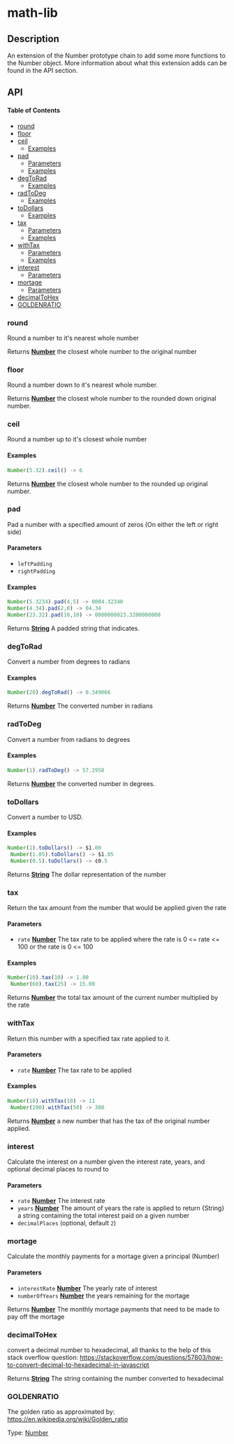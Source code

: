 # math-lib

## Description

An extension of the Number prototype chain to add some more functions to the Number object. More information
about what this extension adds can be found in the API section.

## API

<!-- Generated by documentation.js. Update this documentation by updating the source code. -->

#### Table of Contents

-   [round](#round)
-   [floor](#floor)
-   [ceil](#ceil)
    -   [Examples](#examples)
-   [pad](#pad)
    -   [Parameters](#parameters)
    -   [Examples](#examples-1)
-   [degToRad](#degtorad)
    -   [Examples](#examples-2)
-   [radToDeg](#radtodeg)
    -   [Examples](#examples-3)
-   [toDollars](#todollars)
    -   [Examples](#examples-4)
-   [tax](#tax)
    -   [Parameters](#parameters-1)
    -   [Examples](#examples-5)
-   [withTax](#withtax)
    -   [Parameters](#parameters-2)
    -   [Examples](#examples-6)
-   [interest](#interest)
    -   [Parameters](#parameters-3)
-   [mortage](#mortage)
    -   [Parameters](#parameters-4)
-   [decimalToHex](#decimaltohex)
-   [GOLDENRATIO](#goldenratio)

### round

Round a number to it's nearest whole number

Returns **[Number](https://developer.mozilla.org/docs/Web/JavaScript/Reference/Global_Objects/Number)** the closest whole number to the original number

### floor

Round a number down to it's nearest whole number.

Returns **[Number](https://developer.mozilla.org/docs/Web/JavaScript/Reference/Global_Objects/Number)** the closest whole number to the rounded down original number.

### ceil

Round a number up to it's closest whole number

#### Examples

```javascript
Number(5.32).ceil() -> 6
```

Returns **[Number](https://developer.mozilla.org/docs/Web/JavaScript/Reference/Global_Objects/Number)** the closest whole number to the rounded up original number.

### pad

Pad a number with a specified amount of zeros (On either the left or right side)

#### Parameters

-   `leftPadding`  
-   `rightPadding`  

#### Examples

```javascript
Number(5.3234).pad(4,5) -> 0004.32340
Number(4.34).pad(2,0) -> 04.34
Number(23.32).pad(10,10) -> 0000000023.3200000000
```

Returns **[String](https://developer.mozilla.org/docs/Web/JavaScript/Reference/Global_Objects/String)** A padded string that indicates.

### degToRad

Convert a number from degrees to radians

#### Examples

```javascript
Number(20).degToRad() -> 0.349066
```

Returns **[Number](https://developer.mozilla.org/docs/Web/JavaScript/Reference/Global_Objects/Number)** The converted number in radians

### radToDeg

Convert a number from radians to degrees

#### Examples

```javascript
Number(1).radToDeg() -> 57.2958
```

Returns **[Number](https://developer.mozilla.org/docs/Web/JavaScript/Reference/Global_Objects/Number)** the converted number in degrees.

### toDollars

Convert a number to USD.

#### Examples

```javascript
Number(1).toDollars() -> $1.00
 Number(1.05).toDollars() -> $1.05
 Number(0.5).toDollars() -> ¢0.5
```

Returns **[String](https://developer.mozilla.org/docs/Web/JavaScript/Reference/Global_Objects/String)** The dollar representation of the number

### tax

Return the tax amount from the number that would be applied given the rate

#### Parameters

-   `rate` **[Number](https://developer.mozilla.org/docs/Web/JavaScript/Reference/Global_Objects/Number)** The tax rate to be applied where the rate is 0 &lt;= rate &lt;= 100
    or the rate is 0 &lt;= 100

#### Examples

```javascript
Number(10).tax(10) -> 1.00
 Number(60).tax(25) -> 15.00
```

Returns **[Number](https://developer.mozilla.org/docs/Web/JavaScript/Reference/Global_Objects/Number)** the total tax amount of the current number multiplied by the rate

### withTax

Return this number with a specified tax rate applied to it.

#### Parameters

-   `rate` **[Number](https://developer.mozilla.org/docs/Web/JavaScript/Reference/Global_Objects/Number)** The tax rate to be applied

#### Examples

```javascript
Number(10).withTax(10) -> 11
 Number(200).withTax(50) -> 300
```

Returns **[Number](https://developer.mozilla.org/docs/Web/JavaScript/Reference/Global_Objects/Number)** a new number that has the tax of the original number applied.

### interest

Calculate the interest on a number given the interest rate, years, and optional
decimal places to round to

#### Parameters

-   `rate` **[Number](https://developer.mozilla.org/docs/Web/JavaScript/Reference/Global_Objects/Number)** The interest rate
-   `years` **[Number](https://developer.mozilla.org/docs/Web/JavaScript/Reference/Global_Objects/Number)** The amount of years the rate is applied to
    return {String} a string containing the total interest paid on a given number
-   `decimalPlaces`   (optional, default `2`)

### mortage

Calculate the monthly payments for a mortage given a principal (Number)

#### Parameters

-   `interestRate` **[Number](https://developer.mozilla.org/docs/Web/JavaScript/Reference/Global_Objects/Number)** The yearly rate of interest
-   `numberOfYears` **[Number](https://developer.mozilla.org/docs/Web/JavaScript/Reference/Global_Objects/Number)** the years remaining for the mortage

Returns **[Number](https://developer.mozilla.org/docs/Web/JavaScript/Reference/Global_Objects/Number)** The monthly mortage payments that need to be made to pay off the mortage

### decimalToHex

convert a decimal number to hexadecimal, all thanks to the help of this
stack overflow question: <https://stackoverflow.com/questions/57803/how-to-convert-decimal-to-hexadecimal-in-javascript>

Returns **[String](https://developer.mozilla.org/docs/Web/JavaScript/Reference/Global_Objects/String)** The string containing the number converted to hexadecimal

### GOLDENRATIO

The golden ratio as approximated by: <https://en.wikipedia.org/wiki/Golden_ratio>

Type: [Number](https://developer.mozilla.org/docs/Web/JavaScript/Reference/Global_Objects/Number)
